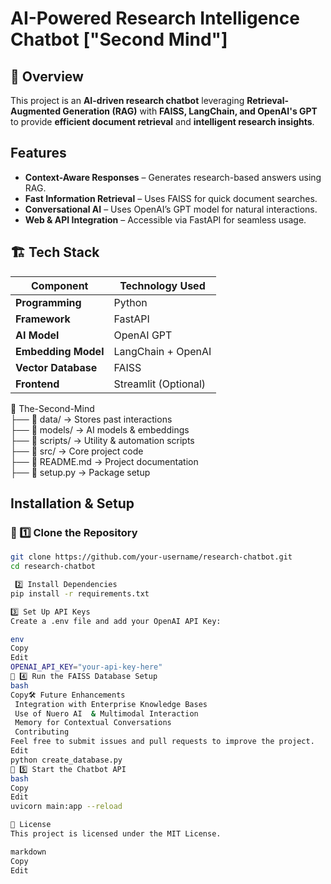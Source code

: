 #  AI-Powered Research Intelligence Chatbot ["Second Mind"]

## 📌 Overview  
This project is an **AI-driven research chatbot** leveraging **Retrieval-Augmented Generation (RAG)** with **FAISS, LangChain, and OpenAI's GPT** to provide **efficient document retrieval** and **intelligent research insights**.  

##  Features  
-  **Context-Aware Responses** – Generates research-based answers using RAG.  
-  **Fast Information Retrieval** – Uses FAISS for quick document searches.  
-  **Conversational AI** – Uses OpenAI’s GPT model for natural interactions.  
-  **Web & API Integration** – Accessible via FastAPI for seamless usage.  

## 🏗️ Tech Stack  
| Component            | Technology Used            |  
|----------------------|---------------------------|  
| **Programming**      | Python                     |  
| **Framework**        | FastAPI                    |  
| **AI Model**        | OpenAI GPT                 |  
| **Embedding Model** | LangChain + OpenAI         |  
| **Vector Database** | FAISS                      |  
| **Frontend**        | Streamlit (Optional)       |  

📂 The-Second-Mind  
├── 📁 data/          → Stores past interactions  
├── 📁 models/        → AI models & embeddings  
├── 📁 scripts/       → Utility & automation scripts  
├── 📁 src/           → Core project code  
├── 📜 README.md      → Project documentation  
├── 📜 setup.py       → Package setup  




##  Installation & Setup  
### 🔹 1️⃣ Clone the Repository  
```bash
git clone https://github.com/your-username/research-chatbot.git  
cd research-chatbot

 2️⃣ Install Dependencies
pip install -r requirements.txt  

3️⃣ Set Up API Keys
Create a .env file and add your OpenAI API Key:

env
Copy
Edit
OPENAI_API_KEY="your-api-key-here"
🔹 4️⃣ Run the FAISS Database Setup
bash
Copy🛠️ Future Enhancements
 Integration with Enterprise Knowledge Bases
 Use of Nuero AI  & Multimodal Interaction
 Memory for Contextual Conversations
 Contributing
Feel free to submit issues and pull requests to improve the project.
Edit
python create_database.py  
🔹 5️⃣ Start the Chatbot API
bash
Copy
Edit
uvicorn main:app --reload

📜 License
This project is licensed under the MIT License.

markdown
Copy
Edit





